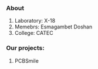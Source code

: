 ### About
1. Laboratory: X-18
2. Memebrs: Esmagambet Doshan
3. College: CATEC

### Our projects:
1. PCBSmile
